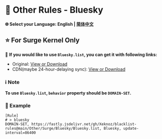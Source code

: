 # 📜 Other Rules - Bluesky

**🌐 Select your Language: English | [简体中文](README_CN.md)**

## ⭐ For Surge Kernel Only

🔗 **If you would like to use `Bluesky.list`, you can get it with following links:**

- Original: [View or Download](https://raw.githubusercontent.com/Xeknoz/blacklist-rules/main/Other/Surge/Bluesky/Bluesky.list)
- CDN(maybe 24-hour-delaying sync): [View or Download](https://fastly.jsdelivr.net/gh/Xeknoz/blacklist-rules@main/Other/Surge/Bluesky/Bluesky.list)

### ℹ️ Note

**To use `Bluesky.list`, `behavior` property should be `DOMAIN-SET`.**

### 📝 Example

```list
[Rule]
# > bluesky
DOMAIN-SET, https://fastly.jsdelivr.net/gh/Xeknoz/blacklist-rules@main/Other/Surge/Bluesky/Bluesky.list, Bluesky, update-interval=86400
```

